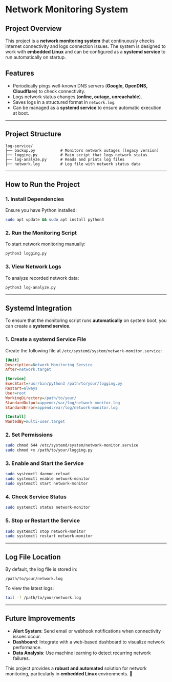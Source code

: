 # Network Monitoring System

## **Project Overview**
This project is a **network monitoring system** that continuously checks internet connectivity and logs connection issues. The system is designed to work with **embedded Linux** and can be configured as a **systemd service** to run automatically on startup.

## **Features**
- Periodically pings well-known DNS servers (**Google, OpenDNS, Cloudflare**) to check connectivity.
- Logs network status changes (**online, outage, unreachable**).
- Saves logs in a structured format in `network.log`.
- Can be managed as a **systemd service** to ensure automatic execution at boot.

---

## **Project Structure**
```
log-service/
├── backup.py           # Monitors network outages (legacy version)
├── logging.py          # Main script that logs network status
├── log-analyze.py      # Reads and prints log files
├── network.log         # Log file with network status data
```

---

## **How to Run the Project**
### **1. Install Dependencies**
Ensure you have Python installed:
```bash
sudo apt update && sudo apt install python3
```

### **2. Run the Monitoring Script**
To start network monitoring manually:
```bash
python3 logging.py
```

### **3. View Network Logs**
To analyze recorded network data:
```bash
python3 log-analyze.py
```

---

## **Systemd Integration**
To ensure that the monitoring script runs **automatically** on system boot, you can create a **systemd service**.

### **1. Create a systemd Service File**
Create the following file at `/etc/systemd/system/network-monitor.service`:

```ini
[Unit]
Description=Network Monitoring Service
After=network.target

[Service]
ExecStart=/usr/bin/python3 /path/to/your/logging.py
Restart=always
User=root
WorkingDirectory=/path/to/your/
StandardOutput=append:/var/log/network-monitor.log
StandardError=append:/var/log/network-monitor.log

[Install]
WantedBy=multi-user.target
```

### **2. Set Permissions**
```bash
sudo chmod 644 /etc/systemd/system/network-monitor.service
sudo chmod +x /path/to/your/logging.py
```

### **3. Enable and Start the Service**
```bash
sudo systemctl daemon-reload
sudo systemctl enable network-monitor
sudo systemctl start network-monitor
```

### **4. Check Service Status**
```bash
sudo systemctl status network-monitor
```

### **5. Stop or Restart the Service**
```bash
sudo systemctl stop network-monitor
sudo systemctl restart network-monitor
```

---

## **Log File Location**
By default, the log file is stored in:
```
/path/to/your/network.log
```
To view the latest logs:
```bash
tail -f /path/to/your/network.log
```

---

## **Future Improvements**
- **Alert System**: Send email or webhook notifications when connectivity issues occur.
- **Dashboard**: Integrate with a web-based dashboard to visualize network performance.
- **Data Analysis**: Use machine learning to detect recurring network failures.

This project provides a **robust and automated** solution for network monitoring, particularly in **embedded Linux** environments. 🚀
